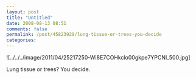 ```yaml
---
layout: post
title: "Untitled"
date: 2008-08-13 08:51
comments: false
permalink: /post/45823929/lung-tissue-or-trees-you-decide
categories:
---
```


 

![../../../image/2011/04/25217250-Wi8E7COHkclo00gkpe7YPCNI_500.jpg] 

Lung tissue or trees? You decide.